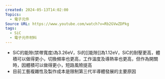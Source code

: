 ```yaml
---
created: 2024-05-13T14:02:00
Topics:
  - 電子元件
Source URL: https://www.youtube.com/watch?v=Rb2GVwZDPkg
tags:
  - SiC
  - 電子元件材料
---
```

- SiC的能隙(禁帶寬度)為3.26eV，Si的[[能隙]]為1.12eV，SiC的耐壓更高，體積可以做得更小，切換頻率也更高，工作溫度及導熱率也更高，但作為開關時，因體積可以做得更小，短路風險提高
- 目前工藝複雜性及製作成本是限制第三代半導體發展的主要原因